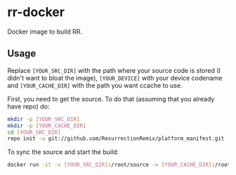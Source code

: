 # rr-docker

Docker image to build RR.

## Usage

Replace `[YOUR_SRC_DIR]` with the path where your source code is stored (I didn't want to bloat the image), `[YOUR_DEVICE]` with your device codename and `[YOUR_CACHE_DIR]` with the path you want ccache to use.

First, you need to get the source. To do that (assuming that you already have repo) do:

```bash
mkdir -p [YOUR_SRC_DIR]
mkdir -p [YOUR_CACHE_DIR]
cd [YOUR_SRC_DIR]
repo init -u git://github.com/ResurrectionRemix/platform_manifest.git -b marshmallow
```

To sync the source and start the build:

```bash
docker run -it -v [YOUR_SRC_DIR]:/root/source -v [YOUR_CACHE_DIR]:/root/cache -e "DEVICE=[YOUR_DEVICE]" lerk/android
```